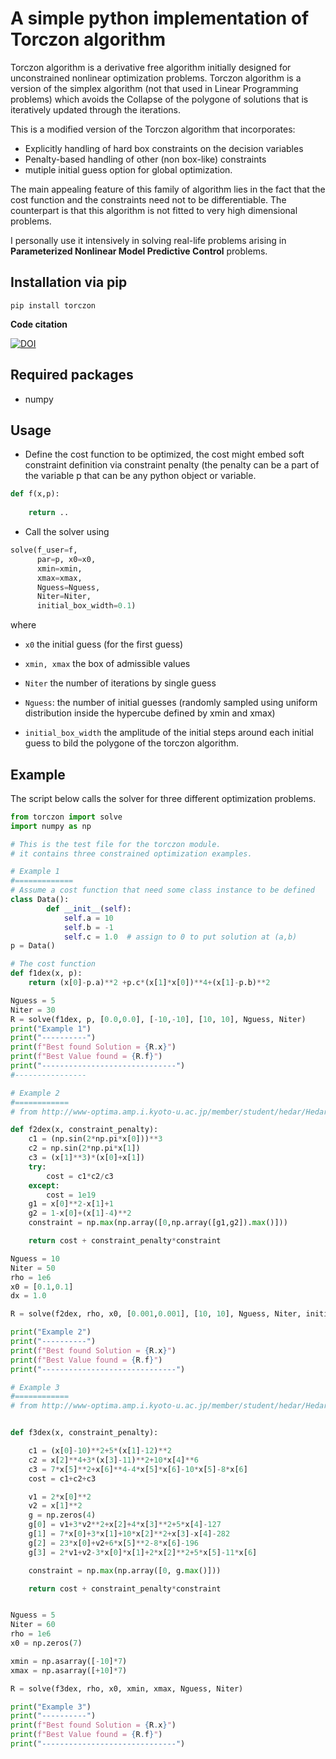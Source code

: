 # A simple python implementation of Torczon algorithm

Torczon algorithm is a derivative free algorithm initially designed for unconstrained nonlinear optimization problems. 
Torczon algorithm is a version of the simplex algorithm (not that used in Linear Programming problems) which avoids the 
Collapse of the polygone of solutions that is iteratively updated through the iterations.

This is a modified version of the Torczon algorithm that incorporates:

- Explicitly handling of hard box constraints on the decision variables
- Penalty-based handling of other (non box-like) constraints
- mutiple initial guess option for global optimization.

The main appealing feature of this family of algorithm lies in the fact that the cost function and the constraints need 
not to be differentiable. The counterpart is that this algorithm is not fitted to very high dimensional problems. 

I personally use it intensively in solving real-life problems arising in **Parameterized Nonlinear Model Predictive Control** 
problems. 

## Installation via pip

```terminal
pip install torczon
```

**Code citation**

[![DOI](https://zenodo.org/badge/260138021.svg)](https://zenodo.org/badge/latestdoi/260138021)

## Required packages

- numpy 

## Usage
 
- Define the cost function to be optimized, the cost might embed soft constraint definition via constraint penalty (the penalty can be a part of the variable p that can be any python object or variable. 

```python
def f(x,p):
    
    return ..
```

- Call the solver using 

```python
solve(f_user=f, 
      par=p, x0=x0, 
      xmin=xmin,
      xmax=xmax, 
      Nguess=Nguess, 
      Niter=Niter, 
      initial_box_width=0.1)
```
where 

- ```x0```
the initial guess (for the first guess)

- ```xmin, xmax``` 
the box of admissible values

- ```Niter``` 
the number of iterations by single guess 

- ```Nguess```: 
the number of initial guesses (randomly sampled using uniform distribution inside the hypercube defined by xmin and xmax)

- ```initial_box_width``` 
the amplitude of the initial steps around each initial guess to bild the polygone of the torczon algorithm.


## Example 

The script below calls the solver for three different optimization problems.

```python
from torczon import solve
import numpy as np

# This is the test file for the torczon module. 
# it contains three constrained optimization examples.

# Example 1
#=============
# Assume a cost function that need some class instance to be defined 
class Data():
        def __init__(self):
            self.a = 10
            self.b = -1
            self.c = 1.0  # assign to 0 to put solution at (a,b)
p = Data()

# The cost function  
def f1dex(x, p):
    return (x[0]-p.a)**2 +p.c*(x[1]*x[0])**4+(x[1]-p.b)**2

Nguess = 5
Niter = 30
R = solve(f1dex, p, [0.0,0.0], [-10,-10], [10, 10], Nguess, Niter)
print("Example 1")
print("----------")
print(f"Best found Solution = {R.x}")
print(f"Best Value found = {R.f}")
print("------------------------------")
#----------------

# Example 2
#============
# from http://www-optima.amp.i.kyoto-u.ac.jp/member/student/hedar/Hedar_files/TestGO_files/Page3389.htm

def f2dex(x, constraint_penalty):
    c1 = (np.sin(2*np.pi*x[0]))**3
    c2 = np.sin(2*np.pi*x[1])
    c3 = (x[1]**3)*(x[0]+x[1])
    try:
        cost = c1*c2/c3
    except:
        cost = 1e19
    g1 = x[0]**2-x[1]+1
    g2 = 1-x[0]+(x[1]-4)**2
    constraint = np.max(np.array([0,np.array([g1,g2]).max()]))

    return cost + constraint_penalty*constraint

Nguess = 10
Niter = 50
rho = 1e6
x0 = [0.1,0.1]
dx = 1.0

R = solve(f2dex, rho, x0, [0.001,0.001], [10, 10], Nguess, Niter, initial_box_width=dx)

print("Example 2")
print("----------")
print(f"Best found Solution = {R.x}")
print(f"Best Value found = {R.f}")
print("------------------------------")

# Example 3
#============
# from http://www-optima.amp.i.kyoto-u.ac.jp/member/student/hedar/Hedar_files/TestGO_files/Page2031.htm


def f3dex(x, constraint_penalty):

    c1 = (x[0]-10)**2+5*(x[1]-12)**2
    c2 = x[2]**4+3*(x[3]-11)**2+10*x[4]**6
    c3 = 7*x[5]**2+x[6]**4-4*x[5]*x[6]-10*x[5]-8*x[6]
    cost = c1+c2+c3

    v1 = 2*x[0]**2
    v2 = x[1]**2
    g = np.zeros(4)
    g[0] = v1+3*v2**2+x[2]+4*x[3]**2+5*x[4]-127
    g[1] = 7*x[0]+3*x[1]+10*x[2]**2+x[3]-x[4]-282
    g[2] = 23*x[0]+v2+6*x[5]**2-8*x[6]-196
    g[3] = 2*v1+v2-3*x[0]*x[1]+2*x[2]**2+5*x[5]-11*x[6]

    constraint = np.max(np.array([0, g.max()]))

    return cost + constraint_penalty*constraint


Nguess = 5
Niter = 60
rho = 1e6
x0 = np.zeros(7)

xmin = np.asarray([-10]*7)
xmax = np.asarray([+10]*7)

R = solve(f3dex, rho, x0, xmin, xmax, Nguess, Niter)

print("Example 3")
print("----------")
print(f"Best found Solution = {R.x}")
print(f"Best Value found = {R.f}")
print("------------------------------")

```